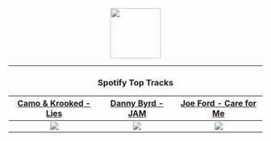 <p align="center">
  <a href="https://www.tobiasmichael.de">
    <img src="https://tobiasmichael.de/assets/logo.gif" width="100" height="100"/>
  </a>
</p>

---

<h3 align="center">Spotify Top Tracks</h3>

[Camo & Krooked - Lies](https://open.spotify.com/track/0cNL4jWf1723O9XI14KBus)|[Danny Byrd - JAM](https://open.spotify.com/track/7usuZAlc7XQhguMagrHA34)|[Joe Ford - Care for Me](https://open.spotify.com/track/1TfiPviUjNmFQ1S5FFPsrV)
:---:|:----:|:----:
<img src="https://i.scdn.co/image/ab67616d00001e029c28ae5af18850587dd7d241"/>|<img src="https://i.scdn.co/image/ab67616d00001e029b15fce6e18041e116ae381e"/>|<img src="https://i.scdn.co/image/ab67616d00001e02515023a3a4b55d5db87010e6"/>